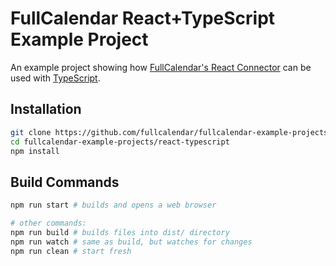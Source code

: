 
# FullCalendar React+TypeScript Example Project

An example project showing how [FullCalendar's React Connector](https://fullcalendar.io/docs/react) can be used with [TypeScript](https://www.typescriptlang.org/).


## Installation

```bash
git clone https://github.com/fullcalendar/fullcalendar-example-projects.git
cd fullcalendar-example-projects/react-typescript
npm install
```


## Build Commands

```bash
npm run start # builds and opens a web browser

# other commands:
npm run build # builds files into dist/ directory
npm run watch # same as build, but watches for changes
npm run clean # start fresh
```
